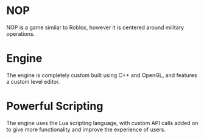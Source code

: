 # NOP
NOP is a game similar to Roblox, however it is centered around military operations.

# Engine
The engine is completely custom built using C++ and OpenGL, and features a custom level editor.

# Powerful Scripting
The engine uses the Lua scripting language, with custom API calls added on to give more functionality and improve the experience of users.